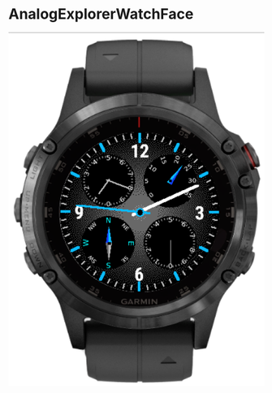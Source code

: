 # AnalogExplorerWatchFace

![screenshot](https://raw.githubusercontent.com/hurenkam/AnalogExplorerWatchFace/master/screenshot-2019-06-18.png)
